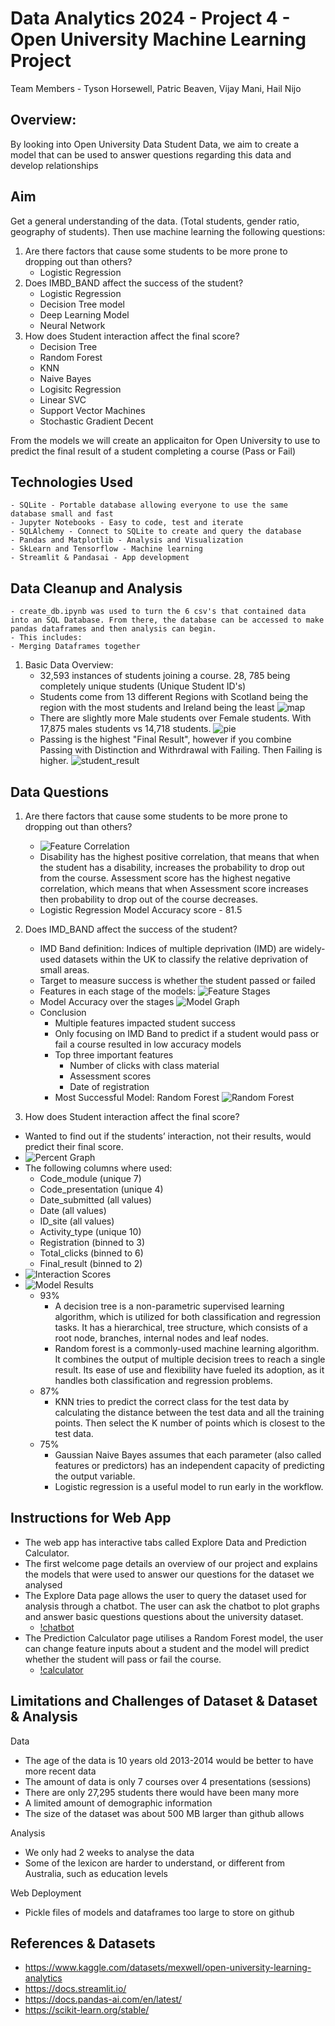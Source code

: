 
# Data Analytics 2024 - Project 4 - Open University Machine Learning Project
Team Members - Tyson Horsewell, Patric Beaven, Vijay Mani, Hail Nijo

## Overview:
By looking into Open University Data Student Data, we aim to create a model that can be used to answer questions regarding this data and develop relationships

## Aim
Get a general understanding of the data. (Total students, gender ratio, geography of students).
Then use machine learning the following questions:
1. Are there factors that cause some students to be more prone to dropping out than others?
    - Logistic Regression
2. Does IMBD_BAND affect the success of the student?
     - Logistic Regression
     - Decision Tree model
     - Deep Learning Model
     - Neural Network
3. How does Student interaction affect the final score?
     - Decision Tree
     - Random Forest
     - KNN
     - Naive Bayes
     - Logisitc Regression
     - Linear SVC
     - Support Vector Machines
     - Stochastic Gradient Decent

From the models we will create an applicaiton for Open University to use to predict the final result of a student completing a course (Pass or Fail)

## Technologies Used
    - SQLite - Portable database allowing everyone to use the same database small and fast
    - Jupyter Notebooks - Easy to code, test and iterate
    - SQLAlchemy - Connect to SQLite to create and query the database
    - Pandas and Matplotlib - Analysis and Visualization
    - SkLearn and Tensorflow - Machine learning
    - Streamlit & Pandasai - App development
     
## Data Cleanup and Analysis
    - create_db.ipynb was used to turn the 6 csv's that contained data into an SQL Database. From there, the database can be accessed to make pandas dataframes and then analysis can begin.
    - This includes:
    - Merging Dataframes together

1. Basic Data Overview:
   - 32,593 instances of students joining a course. 28, 785 being completely unique students (Unique Student ID's)
   - Students come from 13 different Regions with Scotland being the region with the most students and Ireland being the least
        ![map](images/region_map.png)
   - There are slightly more Male students over Female students. With 17,875 males students vs 14,718 students.
        ![pie](images/pie_graph.png)
   - Passing is the highest "Final Result", however if you combine Passing with Distinction and Withrdrawal with Failing. Then Failing is higher.
        ![student_result](images/student_result_graph.png)

## Data Questions

1. Are there factors that cause some students to be more prone to dropping out than others?
   - ![Feature Correlation](images/drop_out_course_table.png)
   - Disability has the highest positive correlation, that means that when the student has a disability, increases the probability to drop out from the course. Assessment score has the highest negative correlation, which means that when Assessment score increases then probability to drop out of the course decreases.
    - Logistic Regression Model Accuracy score - 81.5

2. Does IMD_BAND affect the success of the student?
    - IMD Band definition: Indices of multiple deprivation (IMD) are widely-used datasets within the UK to classify the relative deprivation of small areas.
    - Target to measure success is whether the student passed or failed
    - Features in each stage of the models:
    ![Feature Stages](images/model_stage_features.png)
    - Model Accuracy over the stages 
    ![Model Graph](images/model_accuracy.png)
    - Conclusion 
        - Multiple features impacted student success
        - Only focusing on IMD Band to predict if a student would pass or fail a course resulted in low accuracy models
        - Top three important features
            - Number of clicks with class material
            - Assessment scores
            - Date of registration
        - Most Successful Model: Random Forest
        ![Random Forest](images/random_forest_model.png)

3. How does Student interaction affect the final score?
-   Wanted to find out if the students’ interaction, not their results, would predict their final score.
- ![Percent    Graph](images/percent_final_scores.png)
-   The following columns where used:         
    - Code_module (unique 7)
    - Code_presentation (unique 4)
    - Date_submitted (all values)
    - Date (all values)
    - ID_site (all values)
    - Activity_type (unique 10)
    - Registration (binned to 3)
    - Total_clicks (binned to 6)
    - Final_result (binned to 2)
- ![Interaction Scores](images/interaction_final_score.png) 
- ![Model Results](images/interaction_model_results.png) 
    - 93%
        - A decision tree is a non-parametric supervised learning algorithm, which is utilized for both classification and regression tasks. It has a hierarchical, tree structure, which consists of a root node, branches, internal nodes and leaf nodes.
        - Random forest is a commonly-used machine learning algorithm. It combines the output of multiple decision trees to reach a single result. Its ease of use and flexibility have fueled its adoption, as it handles both classification and regression problems.
    - 87%
        - KNN tries to predict the correct class for the test data by calculating the distance between the test data and all the training points. Then select the K number of points which is closest to the test data.
    - 75%
        - Gaussian Naive Bayes assumes that each parameter (also called features or predictors) has an independent capacity of predicting the output variable.
        - Logistic regression is a useful model to run early in the workflow.

## Instructions for Web App

- The web app has interactive tabs called Explore Data and Prediction Calculator. 
- The first welcome page details an overview of our project and explains the models that were used to answer our questions for the dataset we analysed
- The Explore Data page allows the user to query the dataset used for analysis through a chatbot. The user can ask the chatbot to plot graphs and answer basic questions questions about the university dataset. 
    - [!chatbot](images/chatbot.png)
- The Prediction Calculator page utilises a Random Forest model, the user can change feature inputs about a student and the model will predict whether the student will pass or fail the course.
    - [!calculator](images/calculator.png)

## Limitations and Challenges of Dataset & Dataset & Analysis
Data
- The age of the data is 10 years old 2013-2014 would be better to have more recent data
- The amount of data is only 7 courses over 4 presentations (sessions)
- There are only 27,295 students there would have been many more
- A limited amount of demographic information
- The size of the dataset was about 500 MB larger than github allows

Analysis
- We only had 2 weeks to analyse the data
- Some of the lexicon are harder to understand, or different from Australia, such as education levels

Web Deployment
- Pickle files of models and dataframes too large to store on github

## References & Datasets
- https://www.kaggle.com/datasets/mexwell/open-university-learning-analytics
- https://docs.streamlit.io/
- https://docs.pandas-ai.com/en/latest/
- https://scikit-learn.org/stable/


